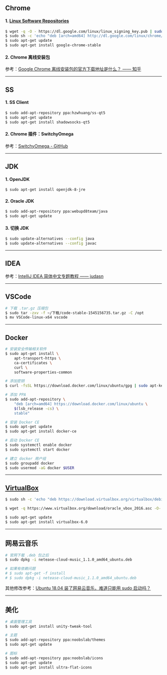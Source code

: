 ## Chrome

#### 1. [Linux Software Repositories](https://www.google.com/linuxrepositories/)

```bash
$ wget -q -O - https://dl.google.com/linux/linux_signing_key.pub | sudo apt-key add -
$ sudo sh -c 'echo "deb [arch=amd64] http://dl.google.com/linux/chrome/deb/ stable main" >> /etc/apt/sources.list.d/google.list'
$ sudo apt-get update 
$ sudo apt-get install google-chrome-stable
```

#### 2. Chrome 离线安装包

参考：[Google Chrome 离线安装包的官方下载地址是什么？ —— 知乎](https://www.zhihu.com/question/19981495)


---

## SS

#### 1. SS Client

```bash
$ sudo add-apt-repository ppa:hzwhuang/ss-qt5
$ sudo apt-get update
$ sudo apt-get install shadowsocks-qt5
```

#### 2. Chrome 插件：SwitchyOmega

参考：[SwitchyOmega - GitHub](https://github.com/FelisCatus/SwitchyOmega)


---

## JDK

#### 1. OpenJDK

```bash
$ sudo apt-get install openjdk-8-jre
```

#### 2. Oracle JDK

```bash
$ sudo add-apt-repository ppa:webupd8team/java
$ sudo apt-get update
```

#### 3. 切换 JDK

```bash
$ sudo update-alternatives --config java
$ sudo update-alternatives --config javac
```


---

## IDEA

参考：[IntelliJ IDEA 简体中文专题教程 —— judasn](https://github.com/judasn/IntelliJ-IDEA-Tutorial)


---

## VSCode

```bash
# 下载 .tar.gz 压缩包
$ sudo tar -zxv -f ~/下载/code-stable-1545156735.tar.gz -C /opt
$ mv VSCode-linux-x64 vscode
```


---

## Docker

```bash
# 安装安全传输相关软件
$ sudo apt-get install \
    apt-transport-https \
    ca-certificates \
    curl \
    software-properties-common

# 添加密钥
$ curl -fsSL https://download.docker.com/linux/ubuntu/gpg | sudo apt-key add -

# 添加 PPA
$ sudo add-apt-repository \
    "deb [arch=amd64] https://download.docker.com/linux/ubuntu \
    $(lsb_release -cs) \
    stable"

# 安装 Docker CE
$ sudo apt-get update
$ sudo apt-get install docker-ce

# 启动 Docker CE
$ sudo systemctl enable docker
$ sudo systemctl start docker

# 建立 docker 用户组
$ sudo groupadd docker
$ sudo usermod -aG docker $USER
```


---

## [VirtualBox](https://www.virtualbox.org/wiki/Linux_Downloads)

```bash
$ sudo sh -c 'echo "deb https://download.virtualbox.org/virtualbox/debian xenial contrib" >> /etc/apt/sources.list.d/google.list'

$ wget -q https://www.virtualbox.org/download/oracle_vbox_2016.asc -O- | sudo apt-key add  -

$ sudo apt-get update 
$ sudo apt-get install virtualbox-6.0
```


---

## 网易云音乐

```bash
# 官网下载 .deb 包之后
$ sudo dpkg -i netease-cloud-music_1.1.0_amd64_ubuntu.deb

# 如果有依赖问题
# $ sudo apt-get -f install
# $ sudo dpkg -i netease-cloud-music_1.1.0_amd64_ubuntu.deb
```

其他修改参考：[Ubuntu 18.04 装了网易云音乐，难道只能用 sudo 启动吗？](https://www.zhihu.com/question/277330447)


---

## 美化

```bash
# 桌面管理工具
$ sudo apt-get install unity-tweak-tool

# 主题
$ sudo add-apt-repository ppa:noobslab/themes
$ sudo apt-get update

# 图标
$ sudo add-apt-repository ppa:noobslab/icons
$ sudo apt-get update
$ sudo apt-get install ultra-flat-icons
```
